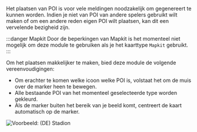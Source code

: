 Het plaatsen van POI is voor vele meldingen noodzakelijk om gegenereert te kunnen worden. Indien je niet van POI van andere spelers gebruikt wilt maken of om een andere reden eigen POI wilt plaatsen, kan dit een vervelende bezigheid zijn.

:::danger Mapkit
Door de beperkingen van Mapkit is het momenteel niet mogelijk om deze module te gebruiken als je het kaarttype `Mapkit` gebruikt.
:::

Om het plaatsen makkelijker te maken, bied deze module de volgende vereenvoudigingen:
* Om erachter te komen welke icoon welke POI is, volstaat het om de muis over de marker heen te bewegen.
* Alle bestaande POI van het momenteel geselecteerde type worden gekleurd.
* Als de marker buiten het bereik van je beeld komt, centreert de kaart automatisch op de marker. 

![Voorbeeld: (DE) Stadion](/v4/docs/assets/img/de_DE.png)
